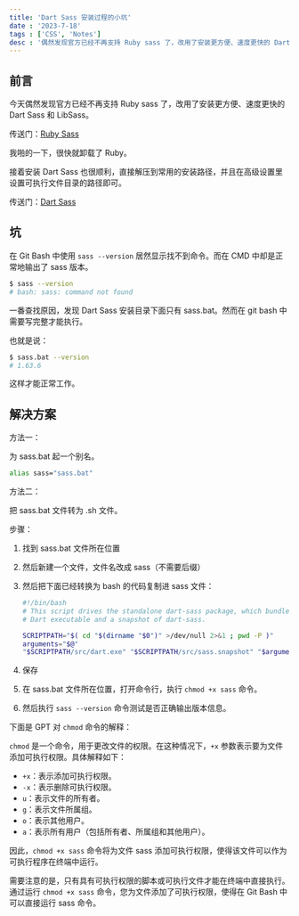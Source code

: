 ```yaml
---
title: 'Dart Sass 安装过程的小坑'
date : '2023-7-18'
tags : ['CSS', 'Notes']
desc : '偶然发现官方已经不再支持 Ruby sass 了，改用了安装更方便、速度更快的 Dart Sass 和 LibSass。我啪的一下，很快啊……'
---
```


## 前言

今天偶然发现官方已经不再支持 Ruby sass 了，改用了安装更方便、速度更快的 Dart Sass 和 LibSass。

传送门：[Ruby Sass](https://sass-lang.com/ruby-sass/)

我啪的一下，很快就卸载了 Ruby。

接着安装 Dart Sass 也很顺利，直接解压到常用的安装路径，并且在高级设置里设置可执行文件目录的路径即可。

传送门：[Dart Sass](https://github.com/sass/dart-sass/releases)

## 坑

在 Git Bash 中使用 `sass --version` 居然显示找不到命令。而在 CMD 中却是正常地输出了 sass 版本。

```sh
$ sass --version
# bash: sass: command not found
```

一番查找原因，发现 Dart Sass 安装目录下面只有 sass.bat。然而在 git bash 中需要写完整才能执行。

也就是说：

```sh
$ sass.bat --version
# 1.63.6
```

这样才能正常工作。

## 解决方案

方法一：

为 sass.bat 起一个别名。

```sh
alias sass="sass.bat"
```

方法二：

把 sass.bat 文件转为 .sh 文件。

步骤：

1. 找到 sass.bat 文件所在位置
2. 然后新建一个文件，文件名改成 sass（不需要后缀）
3. 然后把下面已经转换为 bash 的代码复制进 sass 文件：

    ```sh
    #!/bin/bash
    # This script drives the standalone dart-sass package, which bundles together a
    # Dart executable and a snapshot of dart-sass.

    SCRIPTPATH="$( cd "$(dirname "$0")" >/dev/null 2>&1 ; pwd -P )"
    arguments="$@"
    "$SCRIPTPATH/src/dart.exe" "$SCRIPTPATH/src/sass.snapshot" "$arguments"
    ```

4. 保存
5. 在 sass.bat 文件所在位置，打开命令行，执行 `chmod +x sass` 命令。
6. 然后执行 `sass --version` 命令测试是否正确输出版本信息。

下面是 GPT 对 `chmod` 命令的解释：

`chmod` 是一个命令，用于更改文件的权限。在这种情况下，`+x` 参数表示要为文件添加可执行权限。具体解释如下：

- `+x`：表示添加可执行权限。
- `-x`：表示删除可执行权限。
- `u`：表示文件的所有者。
- `g`：表示文件所属组。
- `o`：表示其他用户。
- `a`：表示所有用户（包括所有者、所属组和其他用户）。

因此，`chmod +x sass` 命令将为文件 sass 添加可执行权限，使得该文件可以作为可执行程序在终端中运行。

需要注意的是，只有具有可执行权限的脚本或可执行文件才能在终端中直接执行。通过运行 `chmod +x sass` 命令，您为文件添加了可执行权限，使得在 Git Bash 中可以直接运行 sass 命令。

